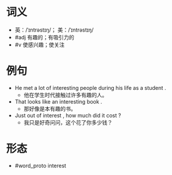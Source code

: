 # 词义
- 英：/ˈɪntrəstɪŋ/； 美：/ˈɪntrəstɪŋ/
- #adj 有趣的；有吸引力的
- #v 使感兴趣；使关注
# 例句
- He met a lot of interesting people during his life as a student .
	- 他在学生时代接触过许多有趣的人。
- That looks like an interesting book .
	- 那好像是本有趣的书。
- Just out of interest , how much did it cost ?
	- 我只是好奇问问，这个花了你多少钱？
# 形态
- #word_proto interest

